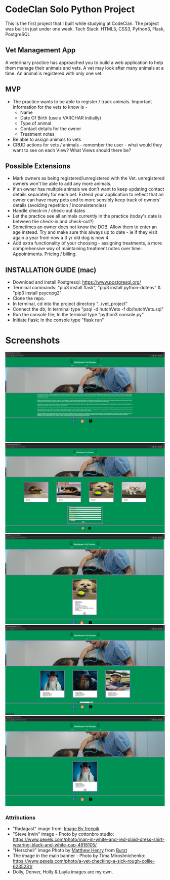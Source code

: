 # CodeClan Solo Python Project

This is the first project that I built while studying at CodeClan. The project was built in just under one week. 
Tech Stack: HTML5, CSS3, Python3, Flask, PostgreSQL

## Vet Management App

A veterinary practice has approached you to build a web application to help them manage their animals and vets. A vet may look after many animals at a time. An animal is registered with only one vet.

## MVP

- The practice wants to be able to register / track animals. Important information for the vets to know is -
  - Name
  - Date Of Birth (use a VARCHAR initially)
  - Type of animal
  - Contact details for the owner
  - Treatment notes
- Be able to assign animals to vets
- CRUD actions for vets / animals - remember the user - what would they want to see on each View? What Views should there be?

## Possible Extensions

- Mark owners as being registered/unregistered with the Vet. unregistered owners won't be able to add any more animals.
- If an owner has multiple animals we don't want to keep updating contact details separately for each pet. Extend your application to reflect that an owner can have many pets and to more sensibly keep track of owners' details (avoiding repetition / inconsistencies)
- Handle check-in / check-out dates
- Let the practice see all animals currently in the practice (today's date is between the check-in and check-out?)
- Sometimes an owner does not know the DOB. Allow them to enter an age instead. Try and make sure this always up to date - ie if they visit again a year from now a 3 yr old dog is now 4.
- Add extra functionality of your choosing - assigning treatments, a more comprehensive way of maintaining treatment notes over time. Appointments. Pricing / billing.

## INSTALLATION GUIDE (mac)
- Download and install Postgresql: https://www.postgresql.org/
- Terminal commands: "pip3 install flask", "pip3 install python-dotenv" & "pip3 install psycopg2"
- Clone the repo.
- In terminal, cd into the project directory "../vet_project"
- Connect the db; In terminal type "psql -d hutchVets -f db/hutchVets.sql"
- Run the console file; In the terminal type "python3 console.py"
- Initiate flask; In the console type "flask run"

# Screenshots

![homepage](static/images/homePage.png)
![all pets](static/images/allPets.png)
![solo pet](static/images/uniquePet.png)
![all vets](static/images/allvets.png)
![solo vet](static/images/uniqueVet.png)


### Attributions
- "Radagast" image from: <a href="https://www.freepik.com/free-ai-image/portrait-wizard-medieval-times_81397576.htm#query=crazy%20wizard&position=13&from_view=search&track=ais&uuid=4a5e486d-affd-4808-abe1-3fb74b4aead3">Image By freepik</a>
- "Steve Irwin" image - Photo by cottonbro studio: https://www.pexels.com/photo/man-in-white-and-red-plaid-dress-shirt-wearing-black-and-white-cap-4918105/
- "Herschell" image Photo by <a href="https://www.shopify.com/stock-photos/@matthew_henry?utm_campaign=photo_credit&amp;utm_content=High+Res+Bearded+Man+Portrait+Picture+%E2%80%94+Free+Images&amp;utm_medium=referral&amp;utm_source=credit">Matthew Henry</a> from <a href="https://www.shopify.com/stock-photos/senior?utm_campaign=photo_credit&amp;utm_content=High+Res+Bearded+Man+Portrait+Picture+%E2%80%94+Free+Images&amp;utm_medium=referral&amp;utm_source=credit">Burst</a>
- The image in the main banner - Photo by Tima Miroshnichenko: https://www.pexels.com/photo/a-vet-checking-a-sick-rough-collie-6235231/
- Dolly, Denver, Holly & Layla images are my own. 
